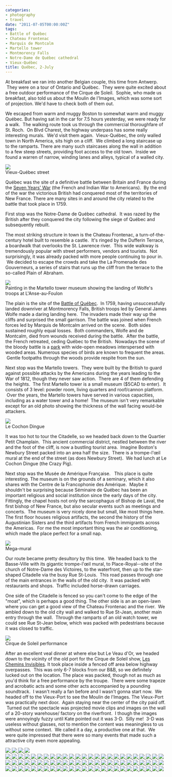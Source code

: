```yaml
---
categories:
- photography
- travel
date: "2011-07-05T00:00:00Z"
tags:
- Battle of Québec
- Chateau Frontenac
- Marquis de Montcalm
- Martello tower
- Montmorency Falls
- Notre-Dame de Québec cathedral
- Vieux-Québec
title: Québec, 2-July
---
```

At breakfast we ran into another Belgian couple, this time from Antwerp.  They were on a tour of Ontario and Québec.  They were quite excited about a free outdoor performance of the Cirque de Soleil.  Sophie, who made us breakfast, also told us about the Moulin de l'Images, which was some sort of projection. We'd have to check both of them out.

We escaped from warm and muggy Boston to somewhat warm and muggy Québec. But having sat in the car for 7.5 hours yesterday, we were ready for a walk.  The walking route took us through the commercial thoroughfare of St. Roch.  On Blvd Charest, the highway underpass has some really interesting murals.  We'd visit them again.  Vieux-Québec, the only walled town in North America, sits high on a cliff.  We climbed a long staircase up to the ramparts. There are many such staircases along the wall in addition to a few steep streets, providing foot access to the old town.  Inside we found a warren of narrow, winding lanes and alleys, typical of a walled city.

<img src="http://yentran.isamonkey.org/gallery/quebec-1/dsc_1994.jpg" />
<figcaption>Vieux-Québec street</figcaption>

Québec was the site of a definitive battle between Britain and France during the [Seven Years' War](http://en.wikipedia.org/wiki/Seven_Years%27_War) (the French and Indian War to Americans).  By the end of the war the victorious British had conquered most of the territories of New France. There are many sites in and around the city related to the battle that took place in 1759.

First stop was the Notre-Dame de Québec cathedral.  It was razed by the British after they conquered the city following the siege of Québec and subsequently rebuilt.

The most striking structure in town is the Chateau Frontenac, a turn-of-the-century hotel built to resemble a castle.  It's ringed by the Dufferin Terrace, a boardwalk that overlooks the St. Lawrence river.  This wide walkway is tremendously popular with street performers, vendors and tourists.  Not surprisingly, it was already packed with more people continuing to pour in.  We decided to escape the crowds and take the La Promenade des Gouverneurs, a series of stairs that runs up the cliff from the terrace to the so-called Plain of Abraham.

<img src="http://yentran.isamonkey.org/gallery/quebec-1/dsc_2048.jpg" />
<figcaption>Painting in the Martello tower museum showing the landing of Wolfe&#39;s troops at L&#39;Anse-au-Foulon</figcaption>

The plain is the site of the [Battle of Québec](http://en.wikipedia.org/wiki/Siege_of_Quebec).  In 1759, having unsuccessfully landed downriver at Montmorency Falls, British troops led by General James Wolfe made a daring landing here.  The invaders made their way up the cliffs and surprised the small garrison. The battle was joined when French forces led by Marquis de Montcalm arrived on the scene.  Both sides sustained roughly equal losses.  Both commanders, Wolfe and de Montcalm, died from wounds received during the battle.  After the battle, the French retreated, ceding Québec to the British.  Nowadays the scene of the bloody battle is a [park](http://fr.wikipedia.org/wiki/Parc_des_Champs-de-Bataille) with wide-open meadows interspersed with wooded areas. Numerous species of birds are known to frequent the areas.  Gentle footpaths through the woods provide respite from the sun.

Next stop was the Martello towers.  They were built by the British to guard against possible attacks by the Americans during the years leading to the War of 1812, though they never saw action.  There are 4 of them defending the heights.  The first Martello tower is a small museum ($5CAD to enter).  It consists of 3 level: powder room, living quarters and roof/cannon platform.  Over the years, the Martello towers have served in various capacities, including as a water tower and a home!  The museum isn't very remarkable except for an old photo showing the thickness of the wall facing would-be attackers.

<img src="http://yentran.isamonkey.org/gallery/quebec-1/dsc_2083.jpg" />
<figcaption>Le Cochon Dingue</figcaption>

It was too hot to tour the Citadelle, so we headed back down to the Quartier Petit Champlain.  This ancient commercial district, nestled between the river and the foot of the cliff, is now a bustling tourist area.  Imagine Boston's Newbury Street packed into an area half the size.  There is a trompe-l'œil mural at the end of the street (as does Newbury Street).  We had lunch at Le Cochon Dingue (the Crazy Pig).

Next stop was the Musée de Amérique Française.   This place is quite interesting. The museum is on the grounds of a seminary, which it also shares with the Centre de la Francophonie des Amérique.  Maybe it shouldn't be surprising because Séminaire de Québec has been an important religious and social institution since the early days of the city. Fittingly, the chapel hosts not only the sarcophagus of Bishop de Laval, the first bishop of New France, but also secular events such as meetings and concerts.  The museum is very nicely done but small, like most things here. The first floor houses religious artifacts, the second the history of the Augustinian Sisters and the third artifacts from French immigrants across the Americas.  For me the most important thing was the air conditioning, which made the place perfect for a small nap.

<img src="http://yentran.isamonkey.org/gallery/quebec-1/dsc_2177b.jpg" />
<figcaption>Mega-mural</figcaption>

Our route became pretty desultory by this time.  We headed back to the Basse-Ville with its gigantic trompe-l'œil mural, to Place-Royal--site of the church of Notre-Dame des Victoires, to the waterfront, then up to the star-shaped Citadelle via the busy Rue St-Louis.  This road passes through one of the main entrances in the walls of the old city.  It was packed with restaurants and shops.  Traffic included horse-drawn carriages.

One side of the Citadelle is fenced so you can't come to the edge of the "moat", which is perhaps a good thing. The other side is an an open-lawn where you can get a good view of the Chateau Frontenac and the river.  We ambled down to the old city wall and walked to Rue St-Jean, another main entry through the wall.  Through the ramparts of an old watch tower, we could see Rue St-Jean below, which was packed with pedestrians because it was closed to traffic.

<img src="http://yentran.isamonkey.org/gallery/quebec-1/dsc_2301.jpg" />
<figcaption>Cirque de Soleil performance</figcaption>

After an excellent veal dinner at where else but Le Veau d'Or, we headed down to the vicinity of the old port for the Cirque de Soleil show, [Les Chemins Invisibles](http://en.wikipedia.org/wiki/Les_Chemins_invisibles). It took place inside a fenced off area below highway overpasses.  This was only 6-7 blocks from our B&amp;B, so we definitely lucked out on the location. The place was packed, though not as much as you'd think for a free performance by the troupe.  There were some trapeze and acrobatic acts and some other acts accompanied by a pounding soundtrack.  I wasn't really a fan before and I wasn't gonna start now.  We headed off to the Vieux-Port to see the Moulin de l'Images. The Vieux-Port was practically next door.  Again staying near the center of the city paid off.  Turned out the spectacle was projected movie clips and images on the wall of a 20-story warehouse/ factory on the riverfront.  I though the images were annoyingly fuzzy until Kate pointed out it was 3-D.  Silly me!  3-D was useless without glasses, not to mention the content was meaningless to us without some context.  We called it a day, a productive one at that.  We were quite impressed that there were so many events that made such a attractive city even more appealing.

<div class="darkbox">
  <a href="http://yentran.isamonkey.org/gallery/quebec-1/dsc_1969.jpg" data-darkbox="">
    <img src="http://yentran.isamonkey.org/gallery/quebec-1/thumbs/dsc_1969.jpg" />
  </a>
  <a href="http://yentran.isamonkey.org/gallery/quebec-1/dsc_1987.jpg" data-darkbox="">
    <img src="http://yentran.isamonkey.org/gallery/quebec-1/thumbs/dsc_1987.jpg" />
  </a>
  <a href="http://yentran.isamonkey.org/gallery/quebec-1/dsc_1997.jpg" data-darkbox="">
    <img src="http://yentran.isamonkey.org/gallery/quebec-1/thumbs/dsc_1997.jpg" />
  </a>
  <a href="http://yentran.isamonkey.org/gallery/quebec-1/dsc_2002.jpg" data-darkbox="">
    <img src="http://yentran.isamonkey.org/gallery/quebec-1/thumbs/dsc_2002.jpg" />
  </a>
</div><!-- Darkbox -->
<div class="darkbox">
<a href="http://yentran.isamonkey.org/gallery/quebec-1/dsc_1969.jpg" data-darkbox="quebec-1">
  <img src="http://yentran.isamonkey.org/gallery/quebec-1/thumbs/dsc_1969.jpg" />
</a>
<a href="http://yentran.isamonkey.org/gallery/quebec-1/dsc_1981.jpg" data-darkbox="quebec-1">
  <img src="http://yentran.isamonkey.org/gallery/quebec-1/thumbs/dsc_1981.jpg" />
</a>
<a href="http://yentran.isamonkey.org/gallery/quebec-1/dsc_1987.jpg" data-darkbox="quebec-1">
  <img src="http://yentran.isamonkey.org/gallery/quebec-1/thumbs/dsc_1987.jpg" />
</a>
<a href="http://yentran.isamonkey.org/gallery/quebec-1/dsc_1997.jpg" data-darkbox="quebec-1">
  <img src="http://yentran.isamonkey.org/gallery/quebec-1/thumbs/dsc_1997.jpg" />
</a>
<a href="http://yentran.isamonkey.org/gallery/quebec-1/dsc_2002.jpg" data-darkbox="quebec-1">
  <img src="http://yentran.isamonkey.org/gallery/quebec-1/thumbs/dsc_2002.jpg" />
</a>
<a href="http://yentran.isamonkey.org/gallery/quebec-1/dsc_2004.jpg" data-darkbox="quebec-1">
  <img src="http://yentran.isamonkey.org/gallery/quebec-1/thumbs/dsc_2004.jpg" />
</a>
<a href="http://yentran.isamonkey.org/gallery/quebec-1/dsc_2006.jpg" data-darkbox="quebec-1">
  <img src="http://yentran.isamonkey.org/gallery/quebec-1/thumbs/dsc_2006.jpg" />
</a>
<a href="http://yentran.isamonkey.org/gallery/quebec-1/dsc_2011.jpg" data-darkbox="quebec-1">
  <img src="http://yentran.isamonkey.org/gallery/quebec-1/thumbs/dsc_2011.jpg" />
</a>
<a href="http://yentran.isamonkey.org/gallery/quebec-1/dsc_2015.jpg" data-darkbox="quebec-1">
  <img src="http://yentran.isamonkey.org/gallery/quebec-1/thumbs/dsc_2015.jpg" />
</a>
<a href="http://yentran.isamonkey.org/gallery/quebec-1/dsc_2023.jpg" data-darkbox="quebec-1">
  <img src="http://yentran.isamonkey.org/gallery/quebec-1/thumbs/dsc_2023.jpg" />
</a>
<a href="http://yentran.isamonkey.org/gallery/quebec-1/dsc_2035.jpg" data-darkbox="quebec-1">
  <img src="http://yentran.isamonkey.org/gallery/quebec-1/thumbs/dsc_2035.jpg" />
</a>
<a href="http://yentran.isamonkey.org/gallery/quebec-1/dsc_2038.jpg" data-darkbox="quebec-1">
  <img src="http://yentran.isamonkey.org/gallery/quebec-1/thumbs/dsc_2038.jpg" />
</a>
<a href="http://yentran.isamonkey.org/gallery/quebec-1/dsc_2049.jpg" data-darkbox="quebec-1">
  <img src="http://yentran.isamonkey.org/gallery/quebec-1/thumbs/dsc_2049.jpg" />
</a>
<a href="http://yentran.isamonkey.org/gallery/quebec-1/dsc_2053.jpg" data-darkbox="quebec-1">
  <img src="http://yentran.isamonkey.org/gallery/quebec-1/thumbs/dsc_2053.jpg" />
</a>
<a href="http://yentran.isamonkey.org/gallery/quebec-1/dsc_2055.jpg" data-darkbox="quebec-1">
  <img src="http://yentran.isamonkey.org/gallery/quebec-1/thumbs/dsc_2055.jpg" />
</a>
<a href="http://yentran.isamonkey.org/gallery/quebec-1/dsc_2061.jpg" data-darkbox="quebec-1">
  <img src="http://yentran.isamonkey.org/gallery/quebec-1/thumbs/dsc_2061.jpg" />
</a>
<a href="http://yentran.isamonkey.org/gallery/quebec-1/dsc_2067.jpg" data-darkbox="quebec-1">
  <img src="http://yentran.isamonkey.org/gallery/quebec-1/thumbs/dsc_2067.jpg" />
</a>
<a href="http://yentran.isamonkey.org/gallery/quebec-1/dsc_2077.jpg" data-darkbox="quebec-1">
  <img src="http://yentran.isamonkey.org/gallery/quebec-1/thumbs/dsc_2077.jpg" />
</a>
<a href="http://yentran.isamonkey.org/gallery/quebec-1/dsc_2080.jpg" data-darkbox="quebec-1">
  <img src="http://yentran.isamonkey.org/gallery/quebec-1/thumbs/dsc_2080.jpg" />
</a>
<a href="http://yentran.isamonkey.org/gallery/quebec-1/dsc_2087.jpg" data-darkbox="quebec-1">
  <img src="http://yentran.isamonkey.org/gallery/quebec-1/thumbs/dsc_2087.jpg" />
</a>
<a href="http://yentran.isamonkey.org/gallery/quebec-1/dsc_2088.jpg" data-darkbox="quebec-1">
  <img src="http://yentran.isamonkey.org/gallery/quebec-1/thumbs/dsc_2088.jpg" />
</a>
<a href="http://yentran.isamonkey.org/gallery/quebec-1/dsc_2095.jpg" data-darkbox="quebec-1">
  <img src="http://yentran.isamonkey.org/gallery/quebec-1/thumbs/dsc_2095.jpg" />
</a>
<a href="http://yentran.isamonkey.org/gallery/quebec-1/dsc_2097.jpg" data-darkbox="quebec-1">
  <img src="http://yentran.isamonkey.org/gallery/quebec-1/thumbs/dsc_2097.jpg" />
</a>
<a href="http://yentran.isamonkey.org/gallery/quebec-1/dsc_2099.jpg" data-darkbox="quebec-1">
  <img src="http://yentran.isamonkey.org/gallery/quebec-1/thumbs/dsc_2099.jpg" />
</a>
<a href="http://yentran.isamonkey.org/gallery/quebec-1/dsc_2102.jpg" data-darkbox="quebec-1">
  <img src="http://yentran.isamonkey.org/gallery/quebec-1/thumbs/dsc_2102.jpg" />
</a>
<a href="http://yentran.isamonkey.org/gallery/quebec-1/dsc_2104.jpg" data-darkbox="quebec-1">
  <img src="http://yentran.isamonkey.org/gallery/quebec-1/thumbs/dsc_2104.jpg" />
</a>
<a href="http://yentran.isamonkey.org/gallery/quebec-1/dsc_2106.jpg" data-darkbox="quebec-1">
  <img src="http://yentran.isamonkey.org/gallery/quebec-1/thumbs/dsc_2106.jpg" />
</a>
<a href="http://yentran.isamonkey.org/gallery/quebec-1/dsc_2107.jpg" data-darkbox="quebec-1">
  <img src="http://yentran.isamonkey.org/gallery/quebec-1/thumbs/dsc_2107.jpg" />
</a>
<a href="http://yentran.isamonkey.org/gallery/quebec-1/dsc_2114.jpg" data-darkbox="quebec-1">
  <img src="http://yentran.isamonkey.org/gallery/quebec-1/thumbs/dsc_2114.jpg" />
</a>
<a href="http://yentran.isamonkey.org/gallery/quebec-1/dsc_2119.jpg" data-darkbox="quebec-1">
  <img src="http://yentran.isamonkey.org/gallery/quebec-1/thumbs/dsc_2119.jpg" />
</a>
<a href="http://yentran.isamonkey.org/gallery/quebec-1/dsc_2124.jpg" data-darkbox="quebec-1">
  <img src="http://yentran.isamonkey.org/gallery/quebec-1/thumbs/dsc_2124.jpg" />
</a>
<a href="http://yentran.isamonkey.org/gallery/quebec-1/dsc_2126.jpg" data-darkbox="quebec-1">
  <img src="http://yentran.isamonkey.org/gallery/quebec-1/thumbs/dsc_2126.jpg" />
</a>
<a href="http://yentran.isamonkey.org/gallery/quebec-1/dsc_2127.jpg" data-darkbox="quebec-1">
  <img src="http://yentran.isamonkey.org/gallery/quebec-1/thumbs/dsc_2127.jpg" />
</a>
<a href="http://yentran.isamonkey.org/gallery/quebec-1/dsc_2128.jpg" data-darkbox="quebec-1">
  <img src="http://yentran.isamonkey.org/gallery/quebec-1/thumbs/dsc_2128.jpg" />
</a>
<a href="http://yentran.isamonkey.org/gallery/quebec-1/dsc_2139.jpg" data-darkbox="quebec-1">
  <img src="http://yentran.isamonkey.org/gallery/quebec-1/thumbs/dsc_2139.jpg" />
</a>
<a href="http://yentran.isamonkey.org/gallery/quebec-1/dsc_2145.jpg" data-darkbox="quebec-1">
  <img src="http://yentran.isamonkey.org/gallery/quebec-1/thumbs/dsc_2145.jpg" />
</a>
<a href="http://yentran.isamonkey.org/gallery/quebec-1/dsc_2147.jpg" data-darkbox="quebec-1">
  <img src="http://yentran.isamonkey.org/gallery/quebec-1/thumbs/dsc_2147.jpg" />
</a>
<a href="http://yentran.isamonkey.org/gallery/quebec-1/dsc_2148.jpg" data-darkbox="quebec-1">
  <img src="http://yentran.isamonkey.org/gallery/quebec-1/thumbs/dsc_2148.jpg" />
</a>
<a href="http://yentran.isamonkey.org/gallery/quebec-1/dsc_2149.jpg" data-darkbox="quebec-1">
  <img src="http://yentran.isamonkey.org/gallery/quebec-1/thumbs/dsc_2149.jpg" />
</a>
<a href="http://yentran.isamonkey.org/gallery/quebec-1/dsc_2153.jpg" data-darkbox="quebec-1">
  <img src="http://yentran.isamonkey.org/gallery/quebec-1/thumbs/dsc_2153.jpg" />
</a>
<a href="http://yentran.isamonkey.org/gallery/quebec-1/dsc_2161.jpg" data-darkbox="quebec-1">
  <img src="http://yentran.isamonkey.org/gallery/quebec-1/thumbs/dsc_2161.jpg" />
</a>
<a href="http://yentran.isamonkey.org/gallery/quebec-1/dsc_2163.jpg" data-darkbox="quebec-1">
  <img src="http://yentran.isamonkey.org/gallery/quebec-1/thumbs/dsc_2163.jpg" />
</a>
<a href="http://yentran.isamonkey.org/gallery/quebec-1/dsc_2179.jpg" data-darkbox="quebec-1">
  <img src="http://yentran.isamonkey.org/gallery/quebec-1/thumbs/dsc_2179.jpg" />
</a>
<a href="http://yentran.isamonkey.org/gallery/quebec-1/dsc_2180.jpg" data-darkbox="quebec-1">
  <img src="http://yentran.isamonkey.org/gallery/quebec-1/thumbs/dsc_2180.jpg" />
</a>
<a href="http://yentran.isamonkey.org/gallery/quebec-1/dsc_2184.jpg" data-darkbox="quebec-1">
  <img src="http://yentran.isamonkey.org/gallery/quebec-1/thumbs/dsc_2184.jpg" />
</a>
<a href="http://yentran.isamonkey.org/gallery/quebec-1/dsc_2186.jpg" data-darkbox="quebec-1">
  <img src="http://yentran.isamonkey.org/gallery/quebec-1/thumbs/dsc_2186.jpg" />
</a>
<a href="http://yentran.isamonkey.org/gallery/quebec-1/dsc_2191.jpg" data-darkbox="quebec-1">
  <img src="http://yentran.isamonkey.org/gallery/quebec-1/thumbs/dsc_2191.jpg" />
</a>
<a href="http://yentran.isamonkey.org/gallery/quebec-1/dsc_2192.jpg" data-darkbox="quebec-1">
  <img src="http://yentran.isamonkey.org/gallery/quebec-1/thumbs/dsc_2192.jpg" />
</a>
<a href="http://yentran.isamonkey.org/gallery/quebec-1/dsc_2200.jpg" data-darkbox="quebec-1">
  <img src="http://yentran.isamonkey.org/gallery/quebec-1/thumbs/dsc_2200.jpg" />
</a>
<a href="http://yentran.isamonkey.org/gallery/quebec-1/dsc_2204.jpg" data-darkbox="quebec-1">
  <img src="http://yentran.isamonkey.org/gallery/quebec-1/thumbs/dsc_2204.jpg" />
</a>
<a href="http://yentran.isamonkey.org/gallery/quebec-1/dsc_2209.jpg" data-darkbox="quebec-1">
  <img src="http://yentran.isamonkey.org/gallery/quebec-1/thumbs/dsc_2209.jpg" />
</a>
<a href="http://yentran.isamonkey.org/gallery/quebec-1/dsc_2222.jpg" data-darkbox="quebec-1">
  <img src="http://yentran.isamonkey.org/gallery/quebec-1/thumbs/dsc_2222.jpg" />
</a>
<a href="http://yentran.isamonkey.org/gallery/quebec-1/dsc_2224.jpg" data-darkbox="quebec-1">
  <img src="http://yentran.isamonkey.org/gallery/quebec-1/thumbs/dsc_2224.jpg" />
</a>
<a href="http://yentran.isamonkey.org/gallery/quebec-1/dsc_2225.jpg" data-darkbox="quebec-1">
  <img src="http://yentran.isamonkey.org/gallery/quebec-1/thumbs/dsc_2225.jpg" />
</a>
<a href="http://yentran.isamonkey.org/gallery/quebec-1/dsc_2227.jpg" data-darkbox="quebec-1">
  <img src="http://yentran.isamonkey.org/gallery/quebec-1/thumbs/dsc_2227.jpg" />
</a>
<a href="http://yentran.isamonkey.org/gallery/quebec-1/dsc_2233.jpg" data-darkbox="quebec-1">
  <img src="http://yentran.isamonkey.org/gallery/quebec-1/thumbs/dsc_2233.jpg" />
</a>
<a href="http://yentran.isamonkey.org/gallery/quebec-1/dsc_2234.jpg" data-darkbox="quebec-1">
  <img src="http://yentran.isamonkey.org/gallery/quebec-1/thumbs/dsc_2234.jpg" />
</a>
<a href="http://yentran.isamonkey.org/gallery/quebec-1/dsc_2235.jpg" data-darkbox="quebec-1">
  <img src="http://yentran.isamonkey.org/gallery/quebec-1/thumbs/dsc_2235.jpg" />
</a>
<a href="http://yentran.isamonkey.org/gallery/quebec-1/dsc_2237.jpg" data-darkbox="quebec-1">
  <img src="http://yentran.isamonkey.org/gallery/quebec-1/thumbs/dsc_2237.jpg" />
</a>
<a href="http://yentran.isamonkey.org/gallery/quebec-1/dsc_2240.jpg" data-darkbox="quebec-1">
  <img src="http://yentran.isamonkey.org/gallery/quebec-1/thumbs/dsc_2240.jpg" />
</a>
<a href="http://yentran.isamonkey.org/gallery/quebec-1/dsc_2242.jpg" data-darkbox="quebec-1">
  <img src="http://yentran.isamonkey.org/gallery/quebec-1/thumbs/dsc_2242.jpg" />
</a>
<a href="http://yentran.isamonkey.org/gallery/quebec-1/dsc_2246.jpg" data-darkbox="quebec-1">
  <img src="http://yentran.isamonkey.org/gallery/quebec-1/thumbs/dsc_2246.jpg" />
</a>
<a href="http://yentran.isamonkey.org/gallery/quebec-1/dsc_2248.jpg" data-darkbox="quebec-1">
  <img src="http://yentran.isamonkey.org/gallery/quebec-1/thumbs/dsc_2248.jpg" />
</a>
<a href="http://yentran.isamonkey.org/gallery/quebec-1/dsc_2249.jpg" data-darkbox="quebec-1">
  <img src="http://yentran.isamonkey.org/gallery/quebec-1/thumbs/dsc_2249.jpg" />
</a>
<a href="http://yentran.isamonkey.org/gallery/quebec-1/dsc_2250.jpg" data-darkbox="quebec-1">
  <img src="http://yentran.isamonkey.org/gallery/quebec-1/thumbs/dsc_2250.jpg" />
</a>
<a href="http://yentran.isamonkey.org/gallery/quebec-1/dsc_2256.jpg" data-darkbox="quebec-1">
  <img src="http://yentran.isamonkey.org/gallery/quebec-1/thumbs/dsc_2256.jpg" />
</a>
<a href="http://yentran.isamonkey.org/gallery/quebec-1/dsc_2261.jpg" data-darkbox="quebec-1">
  <img src="http://yentran.isamonkey.org/gallery/quebec-1/thumbs/dsc_2261.jpg" />
</a>
<a href="http://yentran.isamonkey.org/gallery/quebec-1/dsc_2264.jpg" data-darkbox="quebec-1">
  <img src="http://yentran.isamonkey.org/gallery/quebec-1/thumbs/dsc_2264.jpg" />
</a>
<a href="http://yentran.isamonkey.org/gallery/quebec-1/dsc_2272.jpg" data-darkbox="quebec-1">
  <img src="http://yentran.isamonkey.org/gallery/quebec-1/thumbs/dsc_2272.jpg" />
</a>
<a href="http://yentran.isamonkey.org/gallery/quebec-1/dsc_2273.jpg" data-darkbox="quebec-1">
  <img src="http://yentran.isamonkey.org/gallery/quebec-1/thumbs/dsc_2273.jpg" />
</a>
<a href="http://yentran.isamonkey.org/gallery/quebec-1/dsc_2274.jpg" data-darkbox="quebec-1">
  <img src="http://yentran.isamonkey.org/gallery/quebec-1/thumbs/dsc_2274.jpg" />
</a>
<a href="http://yentran.isamonkey.org/gallery/quebec-1/dsc_2288.jpg" data-darkbox="quebec-1">
  <img src="http://yentran.isamonkey.org/gallery/quebec-1/thumbs/dsc_2288.jpg" />
</a>
<a href="http://yentran.isamonkey.org/gallery/quebec-1/dsc_2294.jpg" data-darkbox="quebec-1">
  <img src="http://yentran.isamonkey.org/gallery/quebec-1/thumbs/dsc_2294.jpg" />
</a>
<a href="http://yentran.isamonkey.org/gallery/quebec-1/dsc_2369.jpg" data-darkbox="quebec-1">
  <img src="http://yentran.isamonkey.org/gallery/quebec-1/thumbs/dsc_2369.jpg" />
</a>
<a href="http://yentran.isamonkey.org/gallery/quebec-1/dsc_2373.jpg" data-darkbox="quebec-1">
  <img src="http://yentran.isamonkey.org/gallery/quebec-1/thumbs/dsc_2373.jpg" />
</a>

</div>
<!-- End darkbox -->